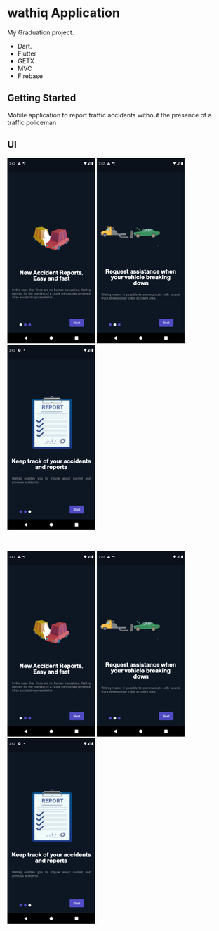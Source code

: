 # wathiq Application

My Graduation project.

- Dart.
- Flutter
- GETX
- MVC
- Firebase

## Getting Started

Mobile application to report traffic accidents without the presence of a traffic policeman

## UI

<img src="pictures/Screenshot_1675986121.png" width="200"> <img src="pictures/Screenshot_1675986127.png" width="200"> <img src="pictures/Screenshot_1675986130.png" width="200">

<br>

<img src="pictures/Screenshot_1675986121.png" width="200"> <img src="pictures/Screenshot_1675986127.png" width="200"> <img src="pictures/Screenshot_1675986130.png" width="200">

